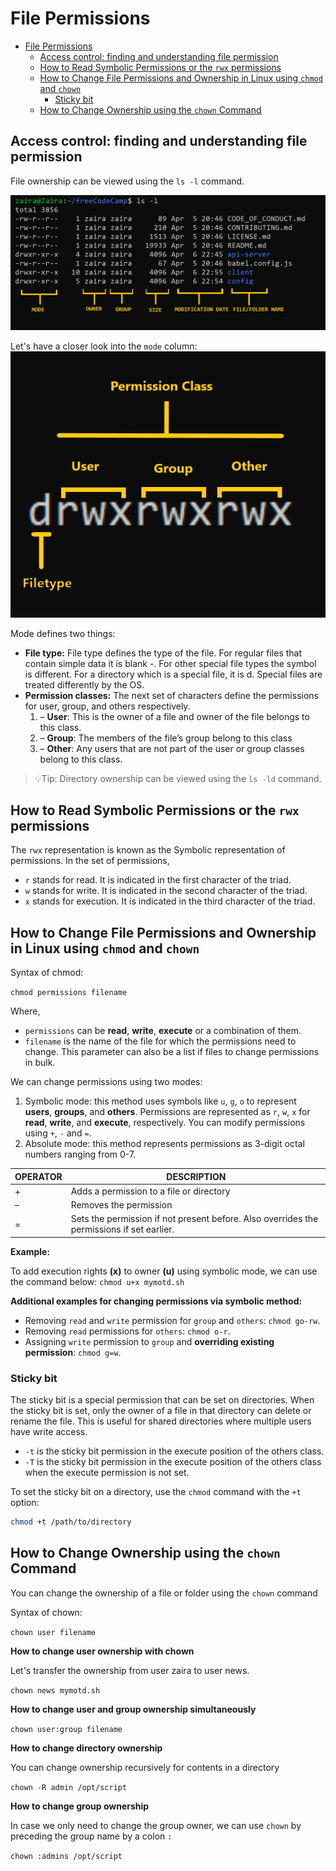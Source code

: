 # File Permissions

<!-- TOC -->
* [File Permissions](#file-permissions)
  * [Access control: finding and understanding file permission](#access-control-finding-and-understanding-file-permission)
  * [How to Read Symbolic Permissions or the `rwx` permissions](#how-to-read-symbolic-permissions-or-the-rwx-permissions)
  * [How to Change File Permissions and Ownership in Linux using `chmod` and `chown`](#how-to-change-file-permissions-and-ownership-in-linux-using-chmod-and-chown)
    * [Sticky bit](#sticky-bit)
  * [How to Change Ownership using the `chown` Command](#how-to-change-ownership-using-the-chown-command)
<!-- TOC -->

## Access control: finding and understanding file permission

File ownership can be viewed using the `ls -l` command.

![Shows ls -l commands prints parts](./assets/ls_command.png "ls -l command")

Let's have a closer look into the `mode` column:
![](./assets/ls_mode_column.png)

Mode defines two things:

* **File type:** File type defines the type of the file. For regular files that contain simple data it is blank -. For other special file types the
  symbol is different. For a directory which is a special file, it is d. Special files are treated differently by the OS.
* **Permission classes:** The next set of characters define the permissions for user, group, and others respectively.
    1. – **User**: This is the owner of a file and owner of the file belongs to this class.
    2. – **Group**: The members of the file’s group belong to this class
    3. – **Other**: Any users that are not part of the user or group classes belong to this class.

> 💡Tip: Directory ownership can be viewed using the `ls -ld` command.

## How to Read Symbolic Permissions or the `rwx` permissions

The `rwx` representation is known as the Symbolic representation of permissions. In the set of permissions,

* `r` stands for read. It is indicated in the first character of the triad.
* `w` stands for write. It is indicated in the second character of the triad.
* `x` stands for execution. It is indicated in the third character of the triad.

## How to Change File Permissions and Ownership in Linux using `chmod` and `chown`

Syntax of chmod:

`chmod permissions filename`

Where,

* `permissions` can be **read**, **write**, **execute** or a combination of them.
* `filename` is the name of the file for which the permissions need to change. This parameter can also be a list if files to change permissions in
  bulk.

We can change permissions using two modes:

1. Symbolic mode: this method uses symbols like `u`, `g`, `o` to represent **users**, **groups**, and **others**. Permissions are represented as
   `r`, `w`, `x` for **read**, **write**, and **execute**, respectively. You can modify permissions using `+`, `-` and `=`.
2. Absolute mode: this method represents permissions as 3-digit octal numbers ranging from 0-7.

| OPERATOR | DESCRIPTION                                                                               |
|----------|-------------------------------------------------------------------------------------------|
| +        | Adds a permission to a file or directory                                                  |
| –        | Removes the permission                                                                    |
| \=       | Sets the permission if not present before. Also overrides the permissions if set earlier. |

**Example:**

To add execution rights **(x)** to owner **(u)** using symbolic mode, we can use the command below:
`chmod u+x mymotd.sh`

**Additional examples for changing permissions via symbolic method:**

* Removing `read` and `write` permission for `group` and `others`: `chmod go-rw`.
* Removing `read` permissions for `others`: `chmod o-r`.
* Assigning `write` permission to `group` and **overriding existing permission**: `chmod g=w`.

### Sticky bit

The sticky bit is a special permission that can be set on directories. When the sticky bit is set, only the owner of a file in that directory can delete or rename the file. This is useful for shared
directories where multiple users have write access.

* `-t` is the sticky bit permission in the execute position of the others class.
* `-T` is the sticky bit permission in the execute position of the others class when the execute permission is not set.

To set the sticky bit on a directory, use the `chmod` command with the `+t` option:

```bash
chmod +t /path/to/directory
```

## How to Change Ownership using the `chown` Command

You can change the ownership of a file or folder using the `chown` command

Syntax of chown:

`chown user filename`

**How to change user ownership with chown**

Let's transfer the ownership from user zaira to user news.

`chown news mymotd.sh`

**How to change user and group ownership simultaneously**

`chown user:group filename`

**How to change directory ownership**

You can change ownership recursively for contents in a directory

`chown -R admin /opt/script`

**How to change group ownership**

In case we only need to change the group owner, we can use `chown` by preceding the group name by a colon `:`

`chown :admins /opt/script`